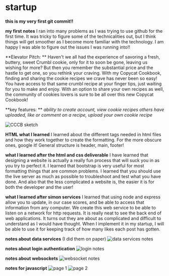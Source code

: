 # startup

**this is my __very__ first git commit!!**


**my first notes**
I ran into many problems as I was trying to use github for the first time. It was tricky to figure some of the technicalities out, but I think things will get smoother as I become more familiar with the technology. I am happy I was able to figure out the issues I was running into!!


**Elevator Pitch: **
Haven't we all had the experience of savoring a fresh, buttery, sweet Crumbl cookie, only for it to soon be gone, leaving us wishing for more? But then you remember the substantial price and the hastle to get one, so you rethink your craving. With my Copycat Cookbook, finding and sharing the cookie recipes we crave has never been so easy! You have access to that same crumbl recipe at your finger tips, just waiting for you to make and enjoy. With an option to share your own recipes as well, the community of cookies lovers is sure to be all over this new Copycat Cookbook!

**key features: **
*ability to create account, 
view cookie recipes others have uploaded, 
like or comment on a recipe, 
upload your own cookie recipe*


![CCCB sketch](https://user-images.githubusercontent.com/122322464/214968887-e9488ea1-0d9b-4b8e-b404-35f9f96bd0e0.jpg)


**HTML what I learned**
I learned about the different tags needed in html files and how they work together to create the formatting. For the more obscure ones, google it! General structure is header, main, footer!


**what I learned after the html and css deliverable**
I have learned that designing a website is actually a really fun process that will suck you in as you try to perfect it. I learned that bootstrap is very useful for
most formatting things that are common problems. I learned that you should use the live server as much as possible to troubleshoot and test what you have done. And also that the less complicated a website is, the easier it is for both the developer and the user!

**what I learned after simon services**
I learned that using node and express allow you to update, in our case scores, and be able to access that information from any computer. We create this web service to be able to listen on a network for http requests. It is really neat to see the back end of web applications. It turns out they are about as complicated and difficult to understand as I would have thought. When I implement it in my startup, I will be able to use it for keeping track of how many likes each post has gotten.

**notes about data services**
(I did them on paper)
![data services notes](dataservicesnotes.jpg)

**notes about login authentication**
![login notes](loginNotes.jpg)

**notes about websockets**
![websocket notes](websocketNotes.jpg)


**notes for javascript**
![page 1](jsnotes1.jpg)
![page 2](jsnotes2.jpg)
